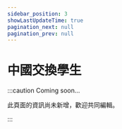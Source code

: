 ```yaml
---
sidebar_position: 3
showLastUpdateTime: true
pagination_next: null
pagination_prev: null
---
```


# 中國交換學生

:::caution Coming soon...

此頁面的資訊尚未新增，歡迎共同編輯。

:::